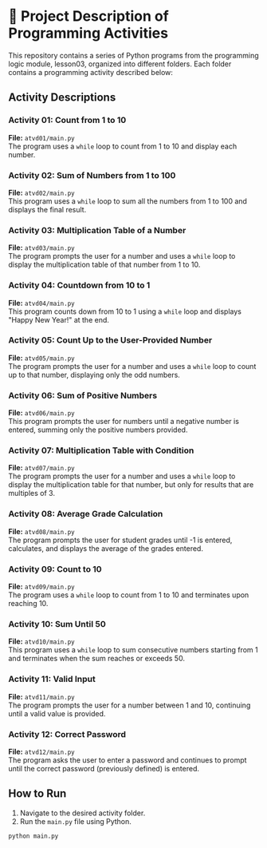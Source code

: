 # 🐍 Project Description of Programming Activities

This repository contains a series of Python programs from the programming logic module, lesson03, organized into different folders. Each folder contains a programming activity described below:

## Activity Descriptions

### Activity 01: Count from 1 to 10
**File:** `atvd01/main.py`  
The program uses a `while` loop to count from 1 to 10 and display each number.

### Activity 02: Sum of Numbers from 1 to 100
**File:** `atvd02/main.py`  
This program uses a `while` loop to sum all the numbers from 1 to 100 and displays the final result.

### Activity 03: Multiplication Table of a Number
**File:** `atvd03/main.py`  
The program prompts the user for a number and uses a `while` loop to display the multiplication table of that number from 1 to 10.

### Activity 04: Countdown from 10 to 1
**File:** `atvd04/main.py`  
This program counts down from 10 to 1 using a `while` loop and displays "Happy New Year!" at the end.

### Activity 05: Count Up to the User-Provided Number
**File:** `atvd05/main.py`  
The program prompts the user for a number and uses a `while` loop to count up to that number, displaying only the odd numbers.

### Activity 06: Sum of Positive Numbers
**File:** `atvd06/main.py`  
This program prompts the user for numbers until a negative number is entered, summing only the positive numbers provided.

### Activity 07: Multiplication Table with Condition
**File:** `atvd07/main.py`  
The program prompts the user for a number and uses a `while` loop to display the multiplication table for that number, but only for results that are multiples of 3.

### Activity 08: Average Grade Calculation
**File:** `atvd08/main.py`  
The program prompts the user for student grades until -1 is entered, calculates, and displays the average of the grades entered.

### Activity 09: Count to 10
**File:** `atvd09/main.py`  
The program uses a `while` loop to count from 1 to 10 and terminates upon reaching 10.

### Activity 10: Sum Until 50
**File:** `atvd10/main.py`  
This program uses a `while` loop to sum consecutive numbers starting from 1 and terminates when the sum reaches or exceeds 50.

### Activity 11: Valid Input
**File:** `atvd11/main.py`  
The program prompts the user for a number between 1 and 10, continuing until a valid value is provided.

### Activity 12: Correct Password
**File:** `atvd12/main.py`  
The program asks the user to enter a password and continues to prompt until the correct password (previously defined) is entered.

## How to Run
1. Navigate to the desired activity folder.
2. Run the `main.py` file using Python.

```bash
python main.py
